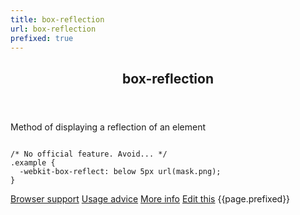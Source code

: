```yaml
---
title: box-reflection
url: box-reflection
prefixed: true
---
```


<article id="box-reflection" class="feature prefix-{{page.prefixed}}">
	<header class="feature__header">
		<h2>box-reflection</h2>
	</header>
	<p class="feature__description">
		Method of displaying a reflection of an element
	</p>
<pre class="feature__code"><code>
/* No official feature. Avoid... */
.example {
  -webkit-box-reflect: below 5px url(mask.png);
}
</code></pre>
	<footer class="feature__footer">
		<a href="http://caniuse.com/css-reflections">Browser support</a> 
		<a href="http://html5please.com/#box-reflection">Usage advice</a> 
		<a href="https://www.webkit.org/blog/182/css-reflections/">More info</a> 
		<a href="https://github.com/davidhund/shouldiprefix/blob/master/_posts/{{page.date | date: "%Y-%m-%d"}}-{{page.title}}.md">Edit this</a> 
		<span class="feature__prefix">{{page.prefixed}}</span>
	</footer>
</article>
